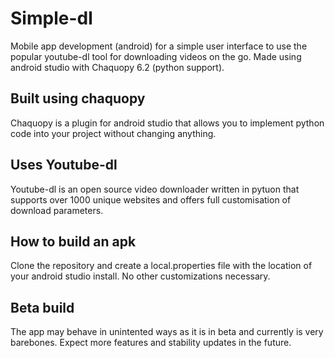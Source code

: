 # Simple-dl
Mobile app development (android) for a simple user interface to use the popular youtube-dl tool for downloading videos on the go. Made using android studio with Chaquopy 6.2 (python support). 

## Built using chaquopy
Chaquopy is a plugin for android studio that allows you to implement python code into your project without changing anything. 

## Uses Youtube-dl 
Youtube-dl is an open source video downloader written in pytuon that supports over 1000 unique websites and offers full customisation of download parameters.

## How to build an apk
Clone the repository and create a local.properties file with the location of your android studio install. No other customizations necessary. 

## Beta build
The app may behave in unintented ways as it is in beta and currently is very barebones. Expect more features and stability updates in the future.
